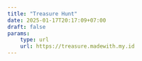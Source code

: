 ```yaml
---
title: "Treasure Hunt"
date: 2025-01-17T20:17:09+07:00
draft: false
params:
    type: url
    url: https://treasure.madewith.my.id
---
```


